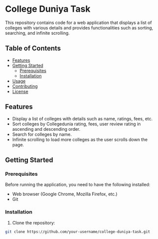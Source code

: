 # College Duniya Task

This repository contains code for a web application that displays a list of colleges with various details and provides functionalities such as sorting, searching, and infinite scrolling.

## Table of Contents

- [Features](#features)
- [Getting Started](#getting-started)
  - [Prerequisites](#prerequisites)
  - [Installation](#installation)
- [Usage](#usage)
- [Contributing](#contributing)
- [License](#license)

## Features

- Display a list of colleges with details such as name, ratings, fees, etc.
- Sort colleges by Collegedunia rating, fees, user review rating in ascending and descending order.
- Search for colleges by name.
- Infinite scrolling to load more colleges as the user scrolls down the page.

## Getting Started

### Prerequisites

Before running the application, you need to have the following installed:

- Web browser (Google Chrome, Mozilla Firefox, etc.)
- Git

### Installation

1. Clone the repository:

```bash
git clone https://github.com/your-username/college-duniya-task.git
